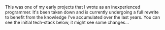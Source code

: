 This was one of my early projects that I wrote as an inexperienced programmer. It's been taken down and is currently undergoing a full rewrite to benefit from the knowledge I've accumulated over the last years. You can see the initial tech-stack below, it might see some changes...
